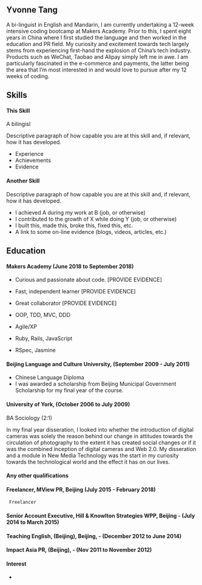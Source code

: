 ## Yvonne Tang 

A bi-linguist in English and Mandarin, I am currently undertaking a 12-week intensive coding bootcamp at Makers Academy. Prior to this, I spent eight years in China where I first studied the language  and then worked in the education and PR field. My curiosity and excitement towards tech largely stems from experiencing first-hand the explosion of China’s tech industry. Products such as WeChat, Taobao and Alipay simply left me in awe. I am particularly fascinated in the e-commerce and payments, the latter being the area that I’m most interested in and would love to pursue after my 12 weeks of coding. 

## Skills

#### This Skill

A bilingisl

Descriptive paragraph of how capable you are at this skill and, if relevant, how it has developed.

- Experience
- Achievements
- Evidence

#### Another Skill

Descriptive paragraph of how capable you are at this skill and, if relevant, how it has developed.

- I achieved A during my work at B (job, or otherwise)
- I contributed to the growth of X while doing Y (job, or otherwise)
- I built this, made this, broke this, fixed this, etc.
- A link to some on-line evidence (blogs, videos, articles, etc.)

## Education

#### Makers Academy (June 2018 to September 2018)

- Curious and passionate about code. [PROVIDE EVIDENCE]
- Fast, independent learner [PROVIDE EVIDENCE]
- Great collaborator [PROVIDE EVIDENCE]

- OOP, TDD, MVC, DDD
- Agile/XP
- Ruby, Rails, JavaScript
- RSpec, Jasmine


#### Beijing Language and Culture University, (September 2009 - July 2011) 

- Chinese Language Diploma 
- I was awarded a scholarship from Beijing Municipal Government Scholarship for my final year of the course. 

#### University of York, (October 2006 to July 2009)
BA Sociology (2:1)
 
In my final year disseration, I looked into whether the introduction of digital cameras was solely the reason behind our   change in attitudes towards the circulation of photography to the extent it has created social changes or if it was the combined inception of digital cameras and Web 2.0. My disseration and a module in New Media Technology was the start in my curiosity towards the technological world and the effect it has on our lives. 

#### Any other qualifications

#### Freelancer, MView PR, Beijing (July 2015 - February 2018)
     Freelancer 
    
#### Senior Account Executive, Hill & Knowlton Strategies WPP, Beijing - (July 2014 to March 2015)
 
 
#### Teaching English, (Beijing), Beijing, - (December 2012 to June 2014)    
  

#### Impact Asia PR, (Beijing), - (Nov 2011 to November 2012) 


#### Interest ####
- 

